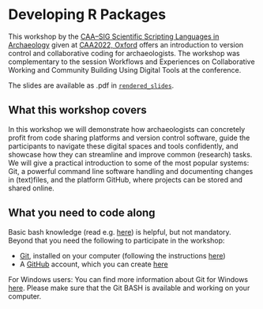 # Developing R Packages

This workshop by the [CAA–SIG Scientific Scripting Languages in Archaeology](https://sslarch.github.io) given at [CAA2022, Oxford](https://2022.caaconference.org) offers an introduction to version control and collaborative coding for archaeologists. The workshop was complementary to the session Workflows and Experiences on Collaborative Working and Community Building Using Digital Tools at the conference.

The slides are available as .pdf in [`rendered_slides`](rendered_slides).

## What this workshop covers

In this workshop we will demonstrate how archaeologists can concretely profit from code sharing platforms and version control software, guide the participants to navigate these digital spaces and tools confidently, and showcase how they can streamline and improve common (research) tasks. We will give a practical introduction to some of the most popular systems: Git, a powerful command line software handling and documenting changes in (text)files, and the platform GitHub, where projects can be stored and shared online.

## What you need to code along

Basic bash knowledge (read e.g. [here](https://github.com/TCLamnidis/BareBonesBash/blob/master/docs/01-basic_barebonesbash.md)) is helpful, but not mandatory. Beyond that you need the following to participate in the workshop:

- [Git](https://git-scm.com/), installed on your computer (following the instructions [here](https://git-scm.com/book/en/v2/Getting-Started-Installing-Git))
- A [GitHub](https://github.com/) account, which you can create [here](https://github.com/signup)

For Windows users: You can find more information about Git for Windows [here](https://gitforwindows.org/). Please make sure that the Git BASH is available and working on your computer.
